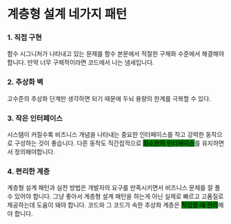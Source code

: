# 계층형 설계 네가지 패턴

### 1. 직접 구현

함수 시그니처가 나타내고 있는 문제를 함수 본문에서 적절한 구체화 수준에서 해결해야 합니다. 만약 너무 구체적이라면 코드에서 나는 냄새입니다.



### 2. 추상화 벽

고수준의 추상화 단계만 생각하면 되기 때문에 두뇌 용량의 한계를 극복할 수 있다.



### 3. 작은 인터페이스

시스템이 커질수록 비즈니스 개념을 나타내는 중요한 인터페이스를 작고 강력한 동작으로 구성하는 것이 좋습니다. 다른 동작도 직간접적으로 <mark style="background-color:green;">최소한의 인터페이스</mark>를 유지하면서 정의해야합니다.



### 4. 편리한 계층

계층형 설계 패턴과 실천 방법은 개발자의 요구를 만족시키면서 비즈니스 문제를 잘 풀 수 있어야 합니다. 그냥 좋아서 계층형 설계 패턴을 하는게 아닌 실제로 빠르고 고품질로 제공하는데 도움이 돼야 합니다. 코드와 그 코드가 속한 추상화 계층은 <mark style="background-color:green;">작업할 때 편리</mark>해야 합니다.
